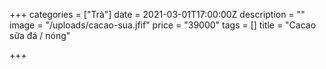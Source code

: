 +++
categories = ["Trà"]
date = 2021-03-01T17:00:00Z
description = ""
image = "/uploads/cacao-sua.jfif"
price = "39000"
tags = []
title = "Cacao sữa đá / nóng"

+++
